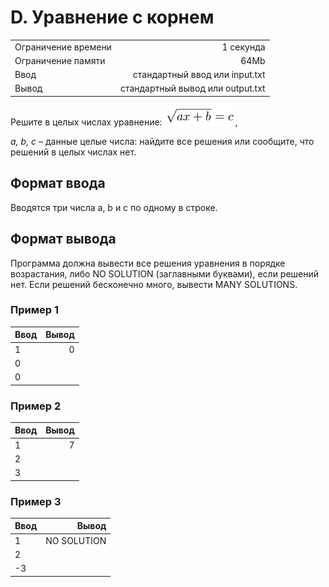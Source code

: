 # D. Уравнение с корнем
|||
|:---|---:|
|Ограничение времени	|1 секунда|
|Ограничение памяти	|64Mb|
|Ввод	|стандартный ввод или input.txt|
|Вывод	|стандартный вывод или output.txt|

Решите в целых числах уравнение:
![111](XHNxcnR7YXgrYn09Yw==.png "ппп"),

_a, b, c_ – данные целые числа: найдите все решения или сообщите, что решений в целых числах нет.

## Формат ввода
Вводятся три числа a, b и c по одному в строке.

## Формат вывода
Программа должна вывести все решения уравнения в порядке возрастания, либо NO SOLUTION (заглавными буквами), если решений нет. 
Если решений бесконечно много, вывести MANY SOLUTIONS.

### Пример 1
Ввод	|Вывод
:---|---:
1|0
0|
0|

### Пример 2
Ввод	|Вывод
:---|---:
1|7
2|
3|

### Пример 3
Ввод	|Вывод
:---|---:
1|NO SOLUTION
2|
-3|